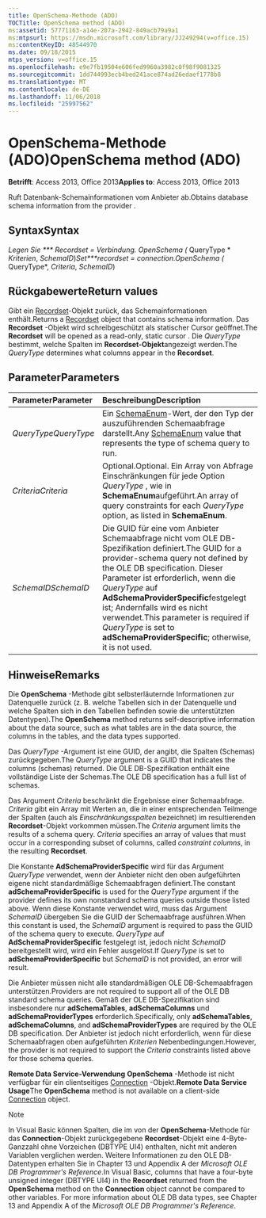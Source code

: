 ```yaml
---
title: OpenSchema-Methode (ADO)
TOCTitle: OpenSchema method (ADO)
ms:assetid: 57771163-a14e-207a-2942-849acb79a9a1
ms:mtpsurl: https://msdn.microsoft.com/library/JJ249294(v=office.15)
ms:contentKeyID: 48544970
ms.date: 09/18/2015
mtps_version: v=office.15
ms.openlocfilehash: e9e7fb19504e606fed9960a3982c0f98f9081325
ms.sourcegitcommit: 1dd744993ecb4bed241ace874ad26edaef1778b8
ms.translationtype: MT
ms.contentlocale: de-DE
ms.lasthandoff: 11/06/2018
ms.locfileid: "25997562"
---
```

# <a name="openschema-method-ado"></a><span data-ttu-id="6e28a-102">OpenSchema-Methode (ADO)</span><span class="sxs-lookup"><span data-stu-id="6e28a-102">OpenSchema method (ADO)</span></span>

<span data-ttu-id="6e28a-103">**Betrifft**: Access 2013, Office 2013</span><span class="sxs-lookup"><span data-stu-id="6e28a-103">**Applies to**: Access 2013, Office 2013</span></span>

<span data-ttu-id="6e28a-104">Ruft Datenbank-Schemainformationen vom Anbieter ab.</span><span class="sxs-lookup"><span data-stu-id="6e28a-104">Obtains database schema information from the provider .</span></span>

## <a name="syntax"></a><span data-ttu-id="6e28a-105">Syntax</span><span class="sxs-lookup"><span data-stu-id="6e28a-105">Syntax</span></span>

<span data-ttu-id="6e28a-106">**Legen Sie \*\*\* Recordset* = *Verbindung*. OpenSchema (* QueryType \* *Kriterien*, *SchemaID*)</span><span class="sxs-lookup"><span data-stu-id="6e28a-106">**Set\*\*\*recordset* = *connection*.OpenSchema (* QueryType\*, *Criteria*, *SchemaID*)</span></span>

## <a name="return-values"></a><span data-ttu-id="6e28a-107">Rückgabewerte</span><span class="sxs-lookup"><span data-stu-id="6e28a-107">Return values</span></span>

<span data-ttu-id="6e28a-108">Gibt ein [Recordset](recordset-object-ado.md)-Objekt zurück, das Schemainformationen enthält.</span><span class="sxs-lookup"><span data-stu-id="6e28a-108">Returns a [Recordset](recordset-object-ado.md) object that contains schema information.</span></span> <span data-ttu-id="6e28a-109">Das **Recordset** -Objekt wird schreibgeschützt als statischer Cursor geöffnet.</span><span class="sxs-lookup"><span data-stu-id="6e28a-109">The **Recordset** will be opened as a read-only, static cursor .</span></span> <span data-ttu-id="6e28a-110">Die *QueryType* bestimmt, welche Spalten im **Recordset-Objekt**angezeigt werden.</span><span class="sxs-lookup"><span data-stu-id="6e28a-110">The *QueryType* determines what columns appear in the **Recordset**.</span></span>

## <a name="parameters"></a><span data-ttu-id="6e28a-111">Parameter</span><span class="sxs-lookup"><span data-stu-id="6e28a-111">Parameters</span></span>

|<span data-ttu-id="6e28a-112">Parameter</span><span class="sxs-lookup"><span data-stu-id="6e28a-112">Parameter</span></span>|<span data-ttu-id="6e28a-113">Beschreibung</span><span class="sxs-lookup"><span data-stu-id="6e28a-113">Description</span></span>|
|:--------|:----------|
|<span data-ttu-id="6e28a-114">*QueryType*</span><span class="sxs-lookup"><span data-stu-id="6e28a-114">*QueryType*</span></span> |<span data-ttu-id="6e28a-115">Ein [SchemaEnum](schemaenum.md)-Wert, der den Typ der auszuführenden Schemaabfrage darstellt.</span><span class="sxs-lookup"><span data-stu-id="6e28a-115">Any [SchemaEnum](schemaenum.md) value that represents the type of schema query to run.</span></span>|
|<span data-ttu-id="6e28a-116">*Criteria*</span><span class="sxs-lookup"><span data-stu-id="6e28a-116">*Criteria*</span></span> |<span data-ttu-id="6e28a-117">Optional.</span><span class="sxs-lookup"><span data-stu-id="6e28a-117">Optional.</span></span> <span data-ttu-id="6e28a-118">Ein Array von Abfrage Einschränkungen für jede Option *QueryType* , wie in **SchemaEnum**aufgeführt.</span><span class="sxs-lookup"><span data-stu-id="6e28a-118">An array of query constraints for each *QueryType* option, as listed in **SchemaEnum**.</span></span>|
|<span data-ttu-id="6e28a-119">*SchemaID*</span><span class="sxs-lookup"><span data-stu-id="6e28a-119">*SchemaID*</span></span> |<span data-ttu-id="6e28a-120">Die GUID für eine vom Anbieter Schemaabfrage nicht vom OLE DB-Spezifikation definiert.</span><span class="sxs-lookup"><span data-stu-id="6e28a-120">The GUID for a provider-schema query not defined by the OLE DB specification.</span></span> <span data-ttu-id="6e28a-121">Dieser Parameter ist erforderlich, wenn die *QueryType* auf **AdSchemaProviderSpecific**festgelegt ist; Andernfalls wird es nicht verwendet.</span><span class="sxs-lookup"><span data-stu-id="6e28a-121">This parameter is required if *QueryType* is set to **adSchemaProviderSpecific**; otherwise, it is not used.</span></span>|

## <a name="remarks"></a><span data-ttu-id="6e28a-122">Hinweise</span><span class="sxs-lookup"><span data-stu-id="6e28a-122">Remarks</span></span>

<span data-ttu-id="6e28a-123">Die **OpenSchema** -Methode gibt selbsterläuternde Informationen zur Datenquelle zurück (z. B. welche Tabellen sich in der Datenquelle und welche Spalten sich in den Tabellen befinden sowie die unterstützten Datentypen).</span><span class="sxs-lookup"><span data-stu-id="6e28a-123">The **OpenSchema** method returns self-descriptive information about the data source, such as what tables are in the data source, the columns in the tables, and the data types supported.</span></span>

<span data-ttu-id="6e28a-124">Das *QueryType* -Argument ist eine GUID, der angibt, die Spalten (Schemas) zurückgegeben.</span><span class="sxs-lookup"><span data-stu-id="6e28a-124">The *QueryType* argument is a GUID that indicates the columns (schemas) returned.</span></span> <span data-ttu-id="6e28a-125">Die OLE DB-Spezifikation enthält eine vollständige Liste der Schemas.</span><span class="sxs-lookup"><span data-stu-id="6e28a-125">The OLE DB specification has a full list of schemas.</span></span>

<span data-ttu-id="6e28a-p105">Das Argument *Criteria* beschränkt die Ergebnisse einer Schemaabfrage. *Criteria* gibt ein Array mit Werten an, die in einer entsprechenden Teilmenge der Spalten (auch als *Einschränkungsspalten* bezeichnet) im resultierenden **Recordset**-Objekt vorkommen müssen.</span><span class="sxs-lookup"><span data-stu-id="6e28a-p105">The *Criteria* argument limits the results of a schema query. *Criteria* specifies an array of values that must occur in a corresponding subset of columns, called *constraint columns*, in the resulting **Recordset**.</span></span>

<span data-ttu-id="6e28a-128">Die Konstante **AdSchemaProviderSpecific** wird für das Argument *QueryType* verwendet, wenn der Anbieter nicht den oben aufgeführten eigene nicht standardmäßige Schemaabfragen definiert.</span><span class="sxs-lookup"><span data-stu-id="6e28a-128">The constant **adSchemaProviderSpecific** is used for the *QueryType* argument if the provider defines its own nonstandard schema queries outside those listed above.</span></span> <span data-ttu-id="6e28a-129">Wenn diese Konstante verwendet wird, muss das Argument *SchemaID* übergeben Sie die GUID der Schemaabfrage ausführen.</span><span class="sxs-lookup"><span data-stu-id="6e28a-129">When this constant is used, the *SchemaID* argument is required to pass the GUID of the schema query to execute.</span></span> <span data-ttu-id="6e28a-130">*QueryType* auf **AdSchemaProviderSpecific** festgelegt ist, jedoch nicht *SchemaID* bereitgestellt wird, wird ein Fehler ausgelöst.</span><span class="sxs-lookup"><span data-stu-id="6e28a-130">If *QueryType* is set to **adSchemaProviderSpecific** but *SchemaID* is not provided, an error will result.</span></span>

<span data-ttu-id="6e28a-131">Die Anbieter müssen nicht alle standardmäßigen OLE DB-Schemaabfragen unterstützen.</span><span class="sxs-lookup"><span data-stu-id="6e28a-131">Providers are not required to support all of the OLE DB standard schema queries.</span></span> <span data-ttu-id="6e28a-132">Gemäß der OLE DB-Spezifikation sind insbesondere nur **adSchemaTables**, **adSchemaColumns** und **adSchemaProviderTypes** erforderlich.</span><span class="sxs-lookup"><span data-stu-id="6e28a-132">Specifically, only **adSchemaTables**, **adSchemaColumns**, and **adSchemaProviderTypes** are required by the OLE DB specification.</span></span> <span data-ttu-id="6e28a-133">Der Anbieter ist jedoch nicht erforderlich, wenn für diese Schemaabfragen oben aufgeführten *Kriterien* Nebenbedingungen.</span><span class="sxs-lookup"><span data-stu-id="6e28a-133">However, the provider is not required to support the *Criteria* constraints listed above for those schema queries.</span></span>

<span data-ttu-id="6e28a-134">**Remote Data Service-Verwendung** **OpenSchema** -Methode ist nicht verfügbar für ein clientseitiges [Connection](connection-object-ado.md) -Objekt.</span><span class="sxs-lookup"><span data-stu-id="6e28a-134">**Remote Data Service Usage**The **OpenSchema** method is not available on a client-side [Connection](connection-object-ado.md) object.</span></span>

> [!NOTE]
> <span data-ttu-id="6e28a-p108">In Visual Basic können Spalten, die im von der **OpenSchema**-Methode für das **Connection**-Objekt zurückgegebene **Recordset**-Objekt eine 4-Byte-Ganzzahl ohne Vorzeichen (DBTYPE UI4) enthalten, nicht mit anderen Variablen verglichen werden. Weitere Informationen zu den OLE DB-Datentypen erhalten Sie in Chapter 13 und Appendix A der *Microsoft OLE DB Programmer's Reference*.</span><span class="sxs-lookup"><span data-stu-id="6e28a-p108">In Visual Basic, columns that have a four-byte unsigned integer (DBTYPE UI4) in the **Recordset** returned from the **OpenSchema** method on the **Connection** object cannot be compared to other variables. For more information about OLE DB data types, see Chapter 13 and Appendix A of the *Microsoft OLE DB Programmer's Reference*.</span></span>


